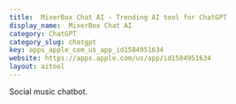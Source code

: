 ```yaml
---
title:  MixerBox Chat AI - Trending AI tool for ChatGPT
display_name:  MixerBox Chat AI
category: ChatGPT
category_slug: chatgpt
key: apps_apple_com_us_app_id1584951634
website: https://apps.apple.com/us/app/id1584951634
layout: aitool
---
```


Social music chatbot.
